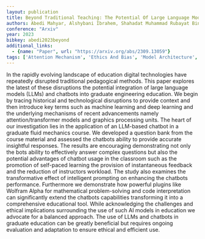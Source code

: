 ```yaml
---
layout: publication
title: Beyond Traditional Teaching: The Potential Of Large Language Models And Chatbots In Graduate Engineering Education
authors: Abedi Mahyar, Alshybani Ibrahem, Shahadat Muhammad Rubayat Bin, Murillo Michael S.
conference: "Arxiv"
year: 2023
bibkey: abedi2023beyond
additional_links:
  - {name: "Paper", url: "https://arxiv.org/abs/2309.13059"}
tags: ['Attention Mechanism', 'Ethics And Bias', 'Model Architecture', 'Pretraining Methods', 'Prompting', 'RAG', 'Reinforcement Learning', 'Tools', 'Transformer']
---
```

In the rapidly evolving landscape of education digital technologies have repeatedly disrupted traditional pedagogical methods. This paper explores the latest of these disruptions the potential integration of large language models (LLMs) and chatbots into graduate engineering education. We begin by tracing historical and technological disruptions to provide context and then introduce key terms such as machine learning and deep learning and the underlying mechanisms of recent advancements namely attention/transformer models and graphics processing units. The heart of our investigation lies in the application of an LLM-based chatbot in a graduate fluid mechanics course. We developed a question bank from the course material and assessed the chatbots ability to provide accurate insightful responses. The results are encouraging demonstrating not only the bots ability to effectively answer complex questions but also the potential advantages of chatbot usage in the classroom such as the promotion of self-paced learning the provision of instantaneous feedback and the reduction of instructors workload. The study also examines the transformative effect of intelligent prompting on enhancing the chatbots performance. Furthermore we demonstrate how powerful plugins like Wolfram Alpha for mathematical problem-solving and code interpretation can significantly extend the chatbots capabilities transforming it into a comprehensive educational tool. While acknowledging the challenges and ethical implications surrounding the use of such AI models in education we advocate for a balanced approach. The use of LLMs and chatbots in graduate education can be greatly beneficial but requires ongoing evaluation and adaptation to ensure ethical and efficient use.
